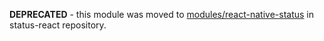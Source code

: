 **DEPRECATED** - this module was moved to [modules/react-native-status](https://github.com/status-im/status-react/tree/develop/modules/react-native-status) in status-react repository.
